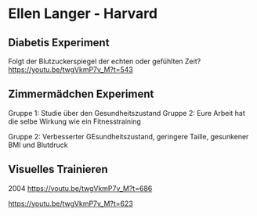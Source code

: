 
# Ellen Langer - Harvard

## Diabetis Experiment

Folgt der Blutzuckerspiegel der echten oder gefühlten Zeit?
https://youtu.be/twgVkmP7v_M?t=543

## Zimmermädchen Experiment

Gruppe 1: Studie über den Gesundheitszustand
Gruppe 2: Eure Arbeit hat die selbe Wirkung wie ein Fitnesstraining

Gruppe 2: Verbesserter GEsundheitszustand, geringere Taille, gesunkener BMI und Blutdruck

## Visuelles Trainieren

2004 https://youtu.be/twgVkmP7v_M?t=686

https://youtu.be/twgVkmP7v_M?t=623